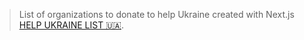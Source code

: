 

> List of organizations to donate to help Ukraine created with Next.js [HELP UKRAINE LIST 🇺🇦](https://helpukrainelist.vercel.app/).


 


 
